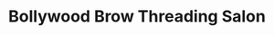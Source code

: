 ---
title: "Bollywood Brow Threading Salon"
url: /portland/bollywood-brow-threading-salon/
shop: beauty
---